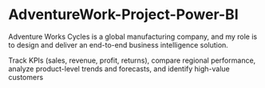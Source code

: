 # AdventureWork-Project-Power-BI

Adventure Works Cycles is a global manufacturing company, and my role is to design and deliver
an end-to-end business intelligence solution.


Track KPIs (sales, revenue, profit, returns), compare regional performance, analyze
product-level trends and forecasts, and identify high-value customers
